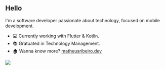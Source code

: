 ## Hello

I'm a software developer passionate about technology, focused on mobile development.

- :computer: Currently working with Flutter & Kotlin.
- :books: Gratuated in Technology Management.
- :house: Wanna know more? [matheusribeiro.dev](https://matheusribeiro.dev)

<p> 
  <img align="center" src="https://github-readme-stats.vercel.app/api?username=matheusrmribeiro&show_icons=true&layout=compact" />
  <!--<img align="top" src="https://github-readme-stats.vercel.app/api/top-langs/?username=matheusrmribeiro&show_icons=true&layout=compact&hide=cmake" />-->
</p>
